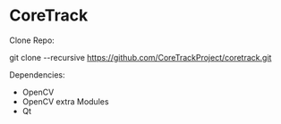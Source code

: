 # CoreTrack

Clone Repo:

git clone --recursive https://github.com/CoreTrackProject/coretrack.git

Dependencies:

- OpenCV
- OpenCV extra Modules
- Qt
